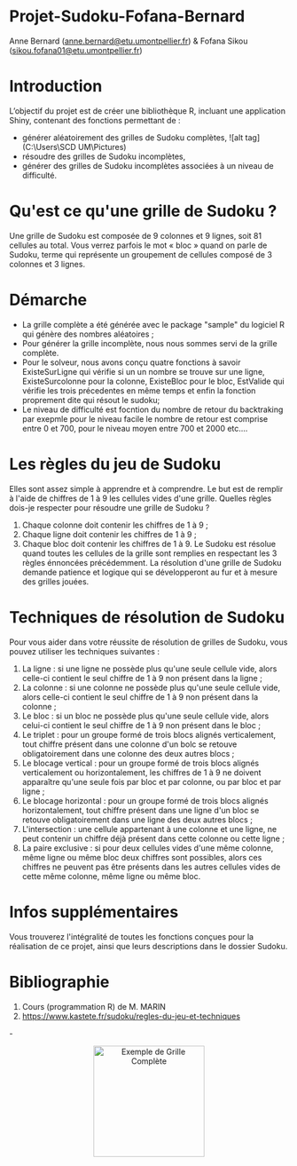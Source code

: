 # Projet-Sudoku-Fofana-Bernard
Anne Bernard (anne.bernard@etu.umontpellier.fr)  & Fofana Sikou (sikou.fofana01@etu.umontpellier.fr)
# Introduction 
L’objectif du projet est de créer une bibliothèque R, incluant une application Shiny, contenant
des fonctions permettant de :
- générer aléatoirement des grilles de Sudoku complètes,
![alt tag](C:\Users\SCD UM\Pictures)
- résoudre des grilles de Sudoku incomplètes,
- générer des grilles de Sudoku incomplètes associées à un niveau de difficulté.
# Qu'est ce qu'une grille de Sudoku ?
Une grille de Sudoku est composée de 9 colonnes et 9 lignes, soit 81 cellules au total. Vous verrez parfois le mot « bloc » quand on parle de Sudoku, terme qui représente un groupement de cellules composé de 3 colonnes et 3 lignes.
# Démarche 
- La grille complète a été générée avec le package "sample" du logiciel R qui génère des nombres aléatoires ; 
- Pour générer la grille incomplète, nous nous sommes servi de la grille complète.
- Pour le solveur, nous avons conçu quatre fonctions à savoir ExisteSurLigne qui vérifie si un un nombre se trouve sur une ligne, ExisteSurcolonne pour la colonne, ExisteBloc pour le bloc, EstValide qui vérifie les trois précedentes en même temps et enfin la fonction proprement dite qui résout le sudoku;
- Le niveau de difficulté est focntion du nombre de retour du backtraking par exepmle pour le niveau facile le nombre de retour est comprise entre 0 et 700, pour le niveau moyen   entre 700 et 2000 etc....
# Les règles du jeu de Sudoku 
Elles sont assez simple à apprendre et à comprendre. Le but est de remplir à l'aide de chiffres de 1 à 9 les cellules vides d'une grille.
Quelles règles dois-je respecter pour résoudre une grille de Sudoku ?
1. Chaque colonne doit contenir les chiffres de 1 à 9 ;
2. Chaque ligne doit contenir les chiffres de 1 à 9 ;
3. Chaque bloc doit contenir les chiffres de 1 à 9.
Le Sudoku est résolue quand toutes les cellules de la grille sont remplies en respectant les 3 règles énnoncées précédemment.
La résolution d'une grille de Sudoku demande patience et logique qui se développeront au fur et à mesure des grilles jouées.
# Techniques de résolution de Sudoku
Pour vous aider dans votre réussite de résolution de grilles de Sudoku, vous pouvez utiliser les techniques suivantes : 
1. La ligne	: si une ligne ne possède plus qu'une seule cellule vide, alors celle-ci contient le seul chiffre de 1 à 9 non présent dans la ligne ;
2. La colonne	: si une colonne ne possède plus qu'une seule cellule vide, alors celle-ci contient le seul chiffre de 1 à 9 non présent dans la colonne ;
3. Le bloc : si un bloc ne possède plus qu'une seule cellule vide, alors celui-ci contient le seul chiffre de 1 à 9 non présent dans le bloc ;
4. Le triplet :	pour un groupe formé de trois blocs alignés verticalement, tout chiffre présent dans une colonne d'un bolc se retouve obligatoirement dans une colonne des deux autres blocs ;
5. Le blocage vertical	: pour un groupe formé de trois blocs alignés verticalement ou horizontalement, les chiffres de 1 à 9 ne doivent apparaître qu'une seule fois par bloc et par colonne, ou par bloc et par ligne ;
6. Le blocage horizontal	: pour un groupe formé de trois blocs alignés horizontalement, tout chiffre présent dans une ligne d'un bloc se retouve obligatoirement dans une ligne des deux autres blocs ;
7. L'intersection	: une cellule appartenant à une colonne et une ligne, ne peut contenir un chiffre déjà présent dans cette colonne ou cette ligne ;
8. La paire exclusive	: si pour deux cellules vides d'une même colonne, même ligne ou même bloc deux chiffres sont possibles, alors ces chiffres ne peuvent pas être présents dans les autres cellules vides de cette même colonne, même ligne ou même bloc.
# Infos supplémentaires 
Vous trouverez l'intégralité de toutes les fonctions conçues pour la réalisation de ce projet, ainsi que leurs descriptions dans le dossier Sudoku.
# Bibliographie 
1. Cours (programmation R) de M. MARIN
2. https://www.kastete.fr/sudoku/regles-du-jeu-et-techniques

-<p align="center"> <img src="C:\Users\SCD UM\Pictures\Sudoku_complete.png" width=200 title="Exemple de Grille Complète"> </p>

